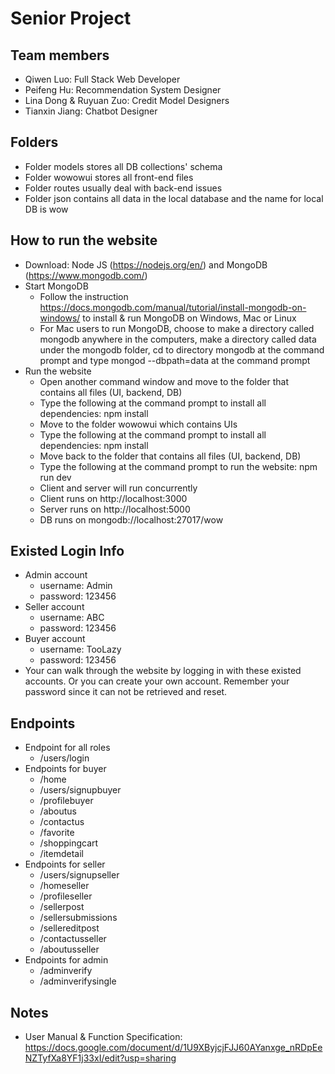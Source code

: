 # Senior Project

## Team members
- Qiwen Luo: Full Stack Web Developer
- Peifeng Hu: Recommendation System Designer
- Lina Dong & Ruyuan Zuo: Credit Model Designers
- Tianxin Jiang: Chatbot Designer

## Folders
- Folder models stores all DB collections' schema 
- Folder wowowui stores all front-end files
- Folder routes usually deal with back-end issues
- Folder json contains all data in the local database and the name for local DB is wow

## How to run the website
- Download: Node JS (https://nodejs.org/en/) and MongoDB (https://www.mongodb.com/)
- Start MongoDB
     - Follow the instruction https://docs.mongodb.com/manual/tutorial/install-mongodb-on-windows/ to install & run MongoDB on Windows, Mac or Linux
     - For Mac users to run MongoDB, choose to make a directory called mongodb anywhere in the computers, make a directory called data under the mongodb folder, cd to directory mongodb at the command prompt and type mongod --dbpath=data at the command prompt  
- Run the website
     - Open another command window and move to the folder that contains all files (UI, backend, DB)
     - Type the following at the command prompt to install all dependencies: npm install
     - Move to the folder wowowui which contains UIs
     - Type the following at the command prompt to install all dependencies: npm install
     - Move back to the folder that contains all files (UI, backend, DB)
     - Type the following at the command prompt to run the website: npm run dev 
     - Client and server will run concurrently
     - Client runs on http://localhost:3000
     - Server runs on http://localhost:5000
     - DB runs on mongodb://localhost:27017/wow
## Existed Login Info
- Admin account
     - username: Admin
     - password: 123456
- Seller account
     - username: ABC
     - password: 123456
- Buyer account
     - username: TooLazy
     - password: 123456
- Your can walk through the website by logging in with these existed accounts. Or you can create your own account. Remember your password since it can not be retrieved and reset.

## Endpoints
- Endpoint for all roles
     - /users/login
- Endpoints for buyer
     - /home
     - /users/signupbuyer
     - /profilebuyer
     - /aboutus
     - /contactus
     - /favorite
     - /shoppingcart
     - /itemdetail
- Endpoints for seller
     - /users/signupseller
     - /homeseller
     - /profileseller
     - /sellerpost
     - /sellersubmissions
     - /sellereditpost
     - /contactusseller
     - /aboutusseller
- Endpoints for admin
     - /adminverify
     - /adminverifysingle

## Notes
- User Manual & Function Specification: https://docs.google.com/document/d/1U9XByjcjFJJ60AYanxge_nRDpEeNZTyfXa8YF1j33xI/edit?usp=sharing
